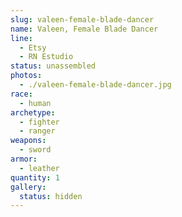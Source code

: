 ```yaml
---
slug: valeen-female-blade-dancer
name: Valeen, Female Blade Dancer
line:
  - Etsy
  - RN Estudio
status: unassembled
photos:
  - ./valeen-female-blade-dancer.jpg
race:
  - human
archetype:
  - fighter
  - ranger
weapons:
  - sword
armor:
  - leather
quantity: 1
gallery:
  status: hidden
---
```

